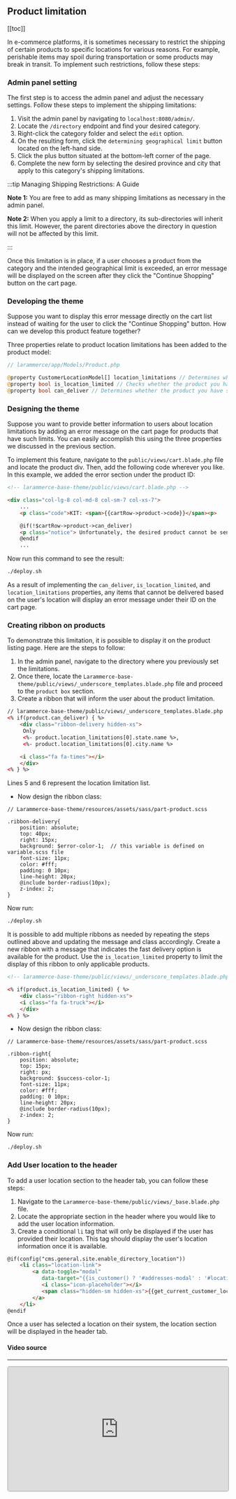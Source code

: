 ## Product limitation 

[[toc]]

In e-commerce platforms, it is sometimes necessary to restrict the shipping of certain products to specific locations for various reasons. For example, perishable items may spoil during transportation or some products may break in transit. To implement such restrictions, follow these steps:

### Admin panel setting

The first step is to access the admin panel and adjust the necessary settings. Follow these steps to implement the shipping limitations:

1. Visit the admin panel by navigating to `localhost:8080/admin/`.
2. Locate the `/directory` endpoint and find your desired category.
3. Right-click the category folder and select the `edit` option.
4. On the resulting form, click the `determining geographical limit` button located on the left-hand side.
5. Click the plus button situated at the bottom-left corner of the page.
6. Complete the new form by selecting the desired province and city that apply to this category's shipping limitations.

:::tip Managing Shipping Restrictions: A Guide

**Note 1:** You are free to add as many shipping limitations as necessary in the admin panel.

**Note 2:** When you apply a limit to a directory, its sub-directories will inherit this limit. However, the parent directories above the directory in question will not be affected by this limit.

:::

Once this limitation is in place, if a user chooses a product from the category and the intended geographical limit is exceeded, an error message will be displayed on the screen after they click the "Continue Shopping" button on the cart page.


### Developing the theme 

Suppose you want to display this error message directly on the cart list instead of waiting for the user to click the "Continue Shopping" button. How can we develop this product feature together?

Three properties relate to product location limitations has been added to the product model:

```php
// larammerce/app/Models/Product.php

@property CustomerLocationModel[] location_limitations // Determines whether the product you have selected can be delivered to your intended location or not. This property is an array containing at least one object, each with properties "state" and "city".
@property bool is_location_limited // Checks whether the product you have chosen has any location limitations or not.
@property bool can_deliver // Determines whether the product you have selected can be delivered to your intended location or not.

```


### Designing the theme

Suppose you want to provide better information to users about location limitations by adding an error message on the cart page for products that have such limits. You can easily accomplish this using the three properties we discussed in the previous section.

To implement this feature, navigate to the `public/views/cart.blade.php` file and locate the product div. Then, add the following code wherever you like. In this example, we added the error section under the product ID:

```html
<!-- larammerce-base-theme/public/views/cart.blade.php -->

<div class="col-lg-8 col-md-8 col-sm-7 col-xs-7">
    ...
    <p class="code">KIT: <span>{{cartRow->product->code}}</span><p>

    @if(!$cartRow->product->can_deliver)
    <p class="notice"> Unfortunately, the desired product cannot be sent to your address.</p>
    @endif
    ...
```

Now run this command to see the result:
```bash
./deploy.sh
```
As a result of implementing the `can_deliver`, `is_location_limited`, and `location_limitations` properties, any items that cannot be delivered based on the user's location will display an error message under their ID on the cart page.

### Creating ribbon on products

To demonstrate this limitation, it is possible to display it on the product listing page. 
Here are the steps to follow: 

1. In the admin panel, navigate to the directory where you previously set the limitations. 
2. Once there, locate the `Larammerce-base-theme/public/views/_underscore_templates.blade.php` file and proceed to the `product box` section. 
3. Create a ribbon that will inform the user about the product limitation.


```html
// larammerce-base-theme/public/views/_underscore_templates.blade.php
<% if(product.can_deliver) { %>
    <div class="ribbon-delivery hidden-xs"> 
     Only 
     <%- product.location_limitations[0].state.name %>,
     <%- product.location_limitations[0].city.name %>

    <i class="fa fa-times"></i>
    </div>
<% } %>
```
Lines 5 and 6 represent the location limitation list.

- Now design the ribbon class:

```stylus
// Larammerce-base-theme/resources/assets/sass/part-product.scss

.ribbon-delivery{
    position: absolute;
    top: 40px;
    right: 15px;
    background: $error-color-1;  // this variable is defined on variable.scss file
    font-size: 11px;
    color: #fff;
    padding: 0 10px;
    line-height: 20px;
    @include border-radius(10px);
    z-index: 2;
}
```

Now run:
```bash
./deploy.sh
```

It is possible to add multiple ribbons as needed by repeating the steps outlined above and updating the message and class accordingly.
Create a new ribbon with a message that indicates the fast delivery option is available for the product. Use the `is_location_limited` property to limit the display of this ribbon to only applicable products.

```html
<!-- larammerce-base-theme/public/views/_underscore_templates.blade.php !-->

<% if(product.is_location_limited) { %>
    <div class="ribbon-right hidden-xs"> 
    <i class="fa fa-truck"></i>
    </div>
<% } %>
```
- Now design the ribbon class:

```stylus
// Larammerce-base-theme/resources/assets/sass/part-product.scss

.ribbon-right{
    position: absolute;
    top: 15px;
    right: px;
    background: $success-color-1;  
    font-size: 11px;
    color: #fff;
    padding: 0 10px;
    line-height: 20px;
    @include border-radius(10px);
    z-index: 2;
}
```
Now run:
```bash
./deploy.sh
```

### Add User location to the header

To add a user location section to the header tab, you can follow these steps: 

1. Navigate to the `Larammerce-base-theme/public/views/_base.blade.php` file.
2. Locate the appropriate section in the header where you would like to add the user location information.
3. Create a conditional `li` tag that will only be displayed if the user has provided their location. This tag should display the user's location information once it is available.


```html
@if(config("cms.general.site.enable_directory_location"))
    <li class="location-link">
        <a data-toggle="modal"
           data-target="{{is_customer() ? '#addresses-modal' : '#location-modal' }}">
           <i class="icon-placeholder"></i>
           <span class="hidden-sm hidden-xs">{{get_current_customer_location_title()}}></span>
        </a>
    </li>
@endif
```
Once a user has selected a location on their system, the location section will be displayed in the header tab.

#### Video source
___

<div style="position:relative; padding-bottom:56.25%; padding-top:0; height:0;">
  <iframe src="https://www.aparat.com/video/video/embed/videohash/XvG5B/vt/frame" frameborder="0" style="position:absolute; top:0; left:0; width:100%; height:100%; border: 2px solid #bdc3c7; border-radius: 5px; opacity: 1;" allowfullscreen="true"></iframe>
</div>



